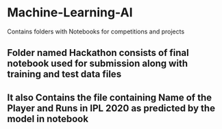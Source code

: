 # Machine-Learning-AI
Contains folders with Notebooks for competitions and projects

## Folder named Hackathon consists of final notebook used for submission along with training and test data files 
## It also Contains the file containing  Name of the Player and Runs in IPL 2020 as predicted by the model in notebook

